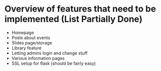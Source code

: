 # Overview of features that need to be implemented (List Partially Done)

+ Homepage
+ Posts about events
+ Slides page/storage
+ Library feature
+ Letting admins login and change stuff
+ Various information pages
+ SSL setup for flask (should be fairly easy)